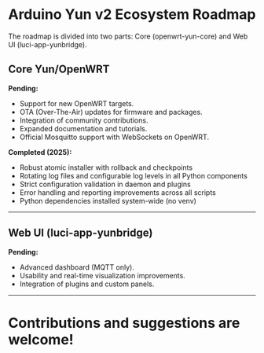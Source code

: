 


# Arduino Yun v2 Ecosystem Roadmap

The roadmap is divided into two parts: Core (openwrt-yun-core) and Web UI (luci-app-yunbridge).

## Core Yun/OpenWRT


**Pending:**
- Support for new OpenWRT targets.
- OTA (Over-The-Air) updates for firmware and packages.
- Integration of community contributions.
- Expanded documentation and tutorials.
- Official Mosquitto support with WebSockets on OpenWRT.

**Completed (2025):**
- Robust atomic installer with rollback and checkpoints
- Rotating log files and configurable log levels in all Python components
- Strict configuration validation in daemon and plugins
- Error handling and reporting improvements across all scripts
- Python dependencies installed system-wide (no venv)

---

## Web UI (luci-app-yunbridge)

**Pending:**
- Advanced dashboard (MQTT only).
- Usability and real-time visualization improvements.
- Integration of plugins and custom panels.

---

# Contributions and suggestions are welcome!
